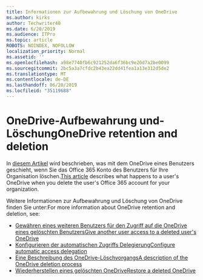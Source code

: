 ```yaml
---
title: Informationen zur Aufbewahrung und Löschung von OneDrive
ms.author: kirks
author: Techwriter40
ms.date: 6/20/2019
ms.audience: ITPro
ms.topic: article
ROBOTS: NOINDEX, NOFOLLOW
localization_priority: Normal
ms.assetid: ''
ms.openlocfilehash: a98e7740fb6c921252da6f36bc9e20d7a2be0099
ms.sourcegitcommit: 2bc5a3a7cfdc2b43ea22dd41fea1a13e312d5de2
ms.translationtype: MT
ms.contentlocale: de-DE
ms.lasthandoff: 06/20/2019
ms.locfileid: "35119688"
---
```

# <a name="onedrive-retention-and-deletion"></a><span data-ttu-id="18969-102">OneDrive-Aufbewahrung und-Löschung</span><span class="sxs-lookup"><span data-stu-id="18969-102">OneDrive retention and deletion</span></span>

<span data-ttu-id="18969-103">In [diesem Artikel](https://docs.microsoft.com/onedrive/restore-deleted-onedrive) wird beschrieben, was mit dem OneDrive eines Benutzers geschieht, wenn Sie das Office 365 Konto des Benutzers für Ihre Organisation löschen.</span><span class="sxs-lookup"><span data-stu-id="18969-103">[This article](https://docs.microsoft.com/onedrive/restore-deleted-onedrive) describes what happens to a user's OneDrive when you delete the user's Office 365 account for your organization.</span></span>

<span data-ttu-id="18969-104">Weitere Informationen zur Aufbewahrung und Löschung von OneDrive finden Sie unter:</span><span class="sxs-lookup"><span data-stu-id="18969-104">For more information about OneDrive retention and deletion, see:</span></span>

- [<span data-ttu-id="18969-105">Gewähren eines weiteren Benutzers für den Zugriff auf die OneDrive eines gelöschten Benutzers</span><span class="sxs-lookup"><span data-stu-id="18969-105">Give another user access to a deleted user's OneDrive</span></span>](https://docs.microsoft.com/onedrive/retention-and-deletion#give-another-user-access-to-a-deleted-users-onedrive)
- [<span data-ttu-id="18969-106">Konfigurieren der automatischen Zugriffs Delegierung</span><span class="sxs-lookup"><span data-stu-id="18969-106">Configure automatic access delegation</span></span>](https://docs.microsoft.com/onedrive/retention-and-deletion#configure-automatic-access-delegation)
- [<span data-ttu-id="18969-107">Eine Beschreibung des OneDrive-Löschvorgangs</span><span class="sxs-lookup"><span data-stu-id="18969-107">A description of the OneDrive deletion process</span></span>](https://docs.microsoft.com/onedrive/retention-and-deletion#the-onedrive-deletion-process)
- [<span data-ttu-id="18969-108">Wiederherstellen eines gelöschten OneDrive</span><span class="sxs-lookup"><span data-stu-id="18969-108">Restore a deleted OneDrive</span></span>](https://docs.microsoft.com/onedrive/retention-and-deletion#configure-automatic-access-delegation)